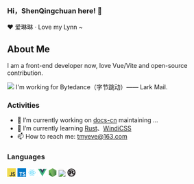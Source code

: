 ### Hi，ShenQingchuan here! 👋

❤️ 爱琳琳 · Love my Lynn ~

## About Me

I am a front-end developer now, love Vue/Vite and open-source contribution.

<img height="30" src="https://user-images.githubusercontent.com/46062972/119318178-8dd66680-bcab-11eb-86a9-7c9464880869.png">
I'm working for Bytedance（字节跳动）—— Lark Mail.

### Activities

- 🔭 I’m currently working on [docs-cn](https://github.com/vitejs/docs-cn) maintaining ...
- 🌱 I’m currently learning [Rust](https://www.rust-lang.org/)、[WindiCSS](https://windicss.org/)
- 📫 How to reach me: tmyeve@163.com

### Languages

<code><img height="20" src="https://raw.githubusercontent.com/github/explore/80688e429a7d4ef2fca1e82350fe8e3517d3494d/topics/javascript/javascript.png"></code>
<code><img height="20" src="https://raw.githubusercontent.com/github/explore/80688e429a7d4ef2fca1e82350fe8e3517d3494d/topics/typescript/typescript.png"></code>
<code><img height="20" src="https://raw.githubusercontent.com/github/explore/80688e429a7d4ef2fca1e82350fe8e3517d3494d/topics/react/react.png"></code>
<code><img height="20" src="https://raw.githubusercontent.com/github/explore/80688e429a7d4ef2fca1e82350fe8e3517d3494d/topics/vue/vue.png"></code>
<code><img height="20" src="https://raw.githubusercontent.com/github/explore/80688e429a7d4ef2fca1e82350fe8e3517d3494d/topics/nodejs/nodejs.png"></code> 
<code><img height="20" src="https://user-images.githubusercontent.com/46062972/136497244-be103dd7-7bb0-4488-9727-655889b8ce0d.png"></code> 
<code><img height="20" src="https://raw.githubusercontent.com/github/explore/80688e429a7d4ef2fca1e82350fe8e3517d3494d/topics/rust/rust.png"></code> 


